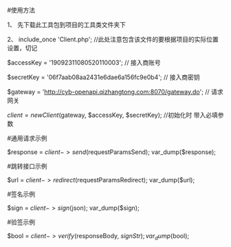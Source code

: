 #使用方法

1、 先下载此工具包到项目的工具类文件夹下

2、 include_once 'Client.php';  //此处注意包含该文件的要根据项目的实际位置设置，切记

 
$accessKey     = '19092311080520110003';   // 接入商账号

$secretKey     = '06f7aab08aa2431e6dae6a156fc9e0b4';   // 接入商密钥

$gateway       = 'http://cyb-openapi.qizhangtong.com:8070/gateway.do';   // 请求网关

$client        = new Client($gateway, $accessKey, $secretKey);   //初始化时 带入必填参数



#通用请求示例

$response   = $client->send($requestParamsSend);
var_dump($response);



#跳转接口示例

$url        = $client->redirect($requestParamsRedirect);
var_dump($url);


#签名示例

$sign       = $client->sign($json);
var_dump($sign);


#验签示例

$bool           = $client->verify($responseBody, $signStr);
var_dump($bool);


